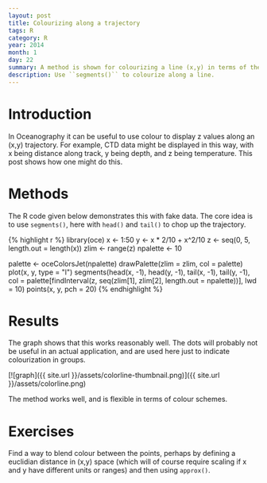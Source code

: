 ```yaml
---
layout: post
title: Colourizing along a trajectory
tags: R
category: R
year: 2014
month: 1
day: 22
summary: A method is shown for colourizing a line (x,y) in terms of the value of a variable z=z(x,y).
description: Use ``segments()`` to colourize along a line.
---
```



# Introduction

In Oceanography it can be useful to use colour to display z values along an (x,y) trajectory.  For example, CTD data might be displayed in this way, with x being distance along track, y being depth, and z being temperature. This post shows how one might do this.

# Methods

The R code given below demonstrates this with fake data.  The core idea is to use ``segments()``, here with ``head()`` and ``tail()`` to chop up the trajectory.

{% highlight r %}
library(oce)
x <- 1:50
y <- x * 2/10 + x^2/10
z <- seq(0, 5, length.out = length(x))
zlim <- range(z)
npalette <- 10

palette <- oceColorsJet(npalette)
drawPalette(zlim = zlim, col = palette)
plot(x, y, type = "l")
segments(head(x, -1), head(y, -1),
  tail(x, -1), tail(y, -1),
  col = palette[findInterval(z, 
    seq(zlim[1], zlim[2], length.out = npalette))],
  lwd = 10)
points(x, y, pch = 20)
{% endhighlight %}


# Results

The graph shows that this works reasonably well.  The dots will probably not be useful in an actual application, and are used here just to indicate colourization in groups.

[![graph]({{ site.url }}/assets/colorline-thumbnail.png)]({{ site.url }}/assets/colorline.png)

The method works well, and is flexible in terms of colour schemes.

# Exercises

Find a way to blend colour between the points, perhaps by defining a euclidian distance in (x,y) space (which will of course require scaling if x and y have different units or ranges) and then using ``approx()``.
